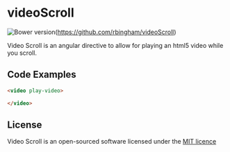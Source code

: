 # videoScroll
![Bower version](https://img.shields.io/badge/bower-v0.0.2-green.svg)(https://github.com/rbingham/videoScroll)

Video Scroll is an angular directive to allow for playing an html5 video while you scroll.

## Code Examples

```html
<video play-video>

</video>
```

## License

Video Scroll is an open-sourced software licensed under the [MIT licence](http://opensource.org/licenses/MIT)
